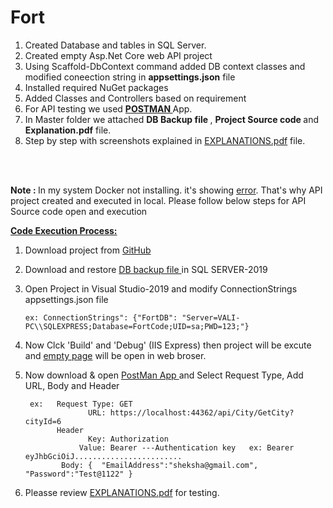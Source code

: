 # Fort

1.	Created Database and tables in SQL Server.
2.	Created empty Asp.Net Core web API project
3.	Using  Scaffold-DbContext command added DB context classes and modified coneection string in <b>appsettings.json</b> file 
4.	Installed required NuGet packages
5.	Added Classes and Controllers based on requirement
6.	For API testing  we used <a href='https://learning.postman.com/docs/sending-requests/requests/'  target='_blank' ><b> POSTMAN </b> </a>  App.
7.	In Master folder  we attached  <b>DB Backup file </b>, <b>Project  Source code </b> and  <b>Explanation.pdf</b> file.
8.	Step by step with screenshots explained in <a target='_blank' href='https://github.com/sheksha001/Fort/blob/master/EXPLANATIONS.pdf'> EXPLANATIONS.pdf</a> file.

<br/><br/>

<b>Note : </b> In my system Docker not installing. it's showing <a target='_blank' href='https://github.com/sheksha001/Fort/blob/master/Docker_InstallitionError.jpeg'>error</a>. That's why API project created and executed in local.
Please follow below steps for API Source code open and  execution

<b><u>Code Execution Process: </u></b>
    
1. Download project from <a target='_blank' href='https://github.com/sheksha001/Fort'> GitHub </a>
2. Download and restore <a target='_blank' href='https://github.com/sheksha001/Fort/blob/master/FortCodeDB.bak'> DB backup file </a> in SQL SERVER-2019
3. Open Project in Visual Studio-2019 and modify ConnectionStrings <a target='_blank' hrf='https://github.com/sheksha001/Fort/blob/master/Fort/appsettings.json'> appsettings.json </a> file 
       
       ex: ConnectionStrings": {"FortDB": "Server=VALI-PC\\SQLEXPRESS;Database=FortCode;UID=sa;PWD=123;"}
       
4. Now Clck 'Build' and 'Debug' (IIS Express) then project will be excute and <a href='https://localhost:44362/'>empty page</a> will be open in web broser.
5. Now download & open <a href='https://www.postman.com/downloads/'>PostMan App </a> and Select Request Type, Add URL, Body and Header
     
        ex:   Request Type: GET
                     URL: https://localhost:44362/api/City/GetCity?cityId=6
              Header
                     Key: Authorization
                   Value: Bearer ---Authentication key   ex: Bearer eyJhbGciOiJ........................
               Body: {  "EmailAddress":"sheksha@gmail.com", "Password":"Test@1122" }
                    
 6. Pleasse review <a target='_blank' href='https://github.com/sheksha001/Fort/blob/master/EXPLANATIONS.pdf'> EXPLANATIONS.pdf</a> for testing.
                 
